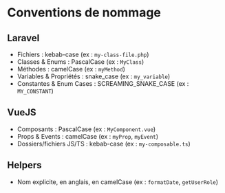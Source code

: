 # Conventions de nommage

## Laravel
- Fichiers : kebab-case (ex : `my-class-file.php`)
- Classes & Enums : PascalCase (ex : `MyClass`)
- Méthodes : camelCase (ex : `myMethod`)
- Variables & Propriétés : snake_case (ex : `my_variable`)
- Constantes & Enum Cases : SCREAMING_SNAKE_CASE (ex : `MY_CONSTANT`)

## VueJS
- Composants : PascalCase (ex : `MyComponent.vue`)
- Props & Events : camelCase (ex : `myProp`, `myEvent`)
- Dossiers/fichiers JS/TS : kebab-case (ex : `my-composable.ts`)

## Helpers
- Nom explicite, en anglais, en camelCase (ex : `formatDate`, `getUserRole`) 